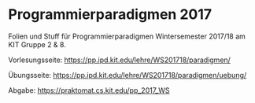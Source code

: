 # Programmierparadigmen 2017
Folien und Stuff für Programmierparadigmen Wintersemester 2017/18 am KIT Gruppe 2 & 8.

Vorlesungsseite: https://pp.ipd.kit.edu/lehre/WS201718/paradigmen/

Übungsseite: https://pp.ipd.kit.edu/lehre/WS201718/paradigmen/uebung/

Abgabe: https://praktomat.cs.kit.edu/pp_2017_WS